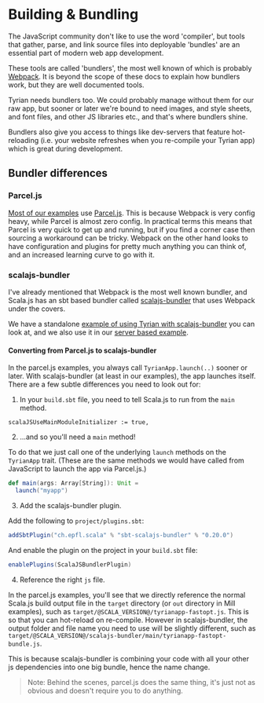 # Building & Bundling

The JavaScript community don't like to use the word 'compiler', but tools that gather, parse, and link source files into deployable 'bundles' are an essential part of modern web app development.

These tools are called 'bundlers', the most well known of which is probably [Webpack](https://webpack.js.org/). It is beyond the scope of these docs to explain how bundlers work, but they are well documented tools.

Tyrian needs bundlers too. We could probably manage without them for our raw app, but sooner or later we're bound to need images, and style sheets, and font files, and other JS libraries etc., and that's where bundlers shine.

Bundlers also give you access to things like dev-servers that feature hot-reloading (i.e. your website refreshes when you re-compile your Tyrian app) which is great during development.

## Bundler differences

### Parcel.js

[Most of our examples](https://github.com/PurpleKingdomGames/tyrian/tree/main/examples) use [Parcel.js](https://parceljs.org/). This is because Webpack is very config heavy, while Parcel is almost zero config. In practical terms this means that Parcel is very quick to get up and running, but if you find a corner case then sourcing a workaround can be tricky. Webpack on the other hand looks to have configuration and plugins for pretty much anything you can think of, and an increased learning curve to go with it.

### scalajs-bundler

I've already mentioned that Webpack is the most well known bundler, and Scala.js has an sbt based bundler called [scalajs-bundler](https://scalacenter.github.io/scalajs-bundler/) that uses Webpack under the covers.

We have a standalone [example of using Tyrian with scalajs-bundler](https://github.com/PurpleKingdomGames/tyrian/tree/main/examples/bundler) you can look at, and we also use it in our [server based example](https://github.com/PurpleKingdomGames/tyrian/tree/main/examples/server-examples).

#### Converting from Parcel.js to scalajs-bundler

In the parcel.js examples, you always call `TyrianApp.launch(..)` sooner or later. With scalajs-bundler (at least in our examples), the app launches itself. There are a few subtle differences you need to look out for:

1. In your `build.sbt` file, you need to tell Scala.js to run from the `main` method.

`scalaJSUseMainModuleInitializer := true,`

2. ...and so you'll need a `main` method!

To do that we just call one of the underlying `launch` methods on the `TyrianApp` trait. (These are the same methods we would have called from JavaScript to launch the app via Parcel.js.)

```scala
def main(args: Array[String]): Unit =
  launch("myapp")
```

3. Add the scalajs-bundler plugin.

Add the following to `project/plugins.sbt`:

```scala
addSbtPlugin("ch.epfl.scala" % "sbt-scalajs-bundler" % "0.20.0")
```

And enable the plugin on the project in your `build.sbt` file:

```scala
enablePlugins(ScalaJSBundlerPlugin)
```

4. Reference the right `js` file.

In the parcel.js examples, you'll see that we directly reference the normal Scala.js build output file in the `target` directory (or `out` directory in Mill examples), such as `target/@SCALA_VERSION@/tyrianapp-fastopt.js`. This is so that you can hot-reload on re-compile. However in scalajs-bundler, the output folder and file name you need to use will be slightly different, such as `target/@SCALA_VERSION@/scalajs-bundler/main/tyrianapp-fastopt-bundle.js`.

This is because scalajs-bundler is combining your code with all your other js dependencies into one big bundle, hence the name change.

> Note: Behind the scenes, parcel.js does the same thing, it's just not as obvious and doesn't require you to do anything.
